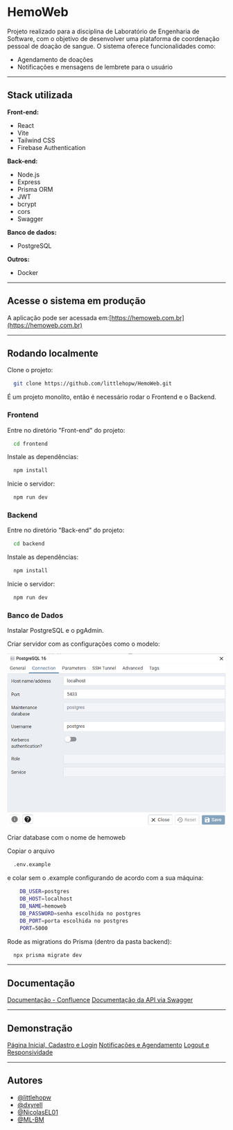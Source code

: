# HemoWeb

Projeto realizado para a disciplina de Laboratório de Engenharia de Software, com o objetivo de desenvolver uma plataforma de coordenação pessoal de doação de sangue. O sistema oferece funcionalidades como:

- Agendamento de doações
- Notificações e mensagens de lembrete para o usuário

---

## Stack utilizada

**Front-end:**
- React
- Vite
- Tailwind CSS
- Firebase Authentication

**Back-end:**
- Node.js
- Express
- Prisma ORM
- JWT
- bcrypt 
- cors 
- Swagger

**Banco de dados:**
- PostgreSQL

**Outros:**
- Docker

---

## Acesse o sistema em produção

A aplicação pode ser acessada em:[https://hemoweb.com.br](https://hemoweb.com.br)

---

## Rodando localmente

Clone o projeto:

```bash
  git clone https://github.com/littlehopw/HemoWeb.git
```

É um projeto monolito, então é necessário rodar o Frontend e o Backend.

### Frontend

Entre no diretório "Front-end" do projeto:

```bash
  cd frontend
```

Instale as dependências:

```bash
  npm install
```

Inicie o servidor:

```bash
  npm run dev
```

### Backend

Entre no diretório "Back-end" do projeto:

```bash
  cd backend
```

Instale as dependências:

```bash
  npm install
```

Inicie o servidor:

```bash
  npm run dev
```

### Banco de Dados

Instalar PostgreSQL e o pgAdmin.

Criar servidor com as configurações como o modelo: 

![](<https://github.com/littlehopw/HemoWeb/blob/2dfdbaeb78cb86dd560c77022585fef10dc9230d/readme.png>)

Criar database com o nome de hemoweb

Copiar o arquivo 

```bash
  .env.example
```
e colar sem o .example configurando de acordo com a sua máquina:

```bash
    DB_USER=postgres
    DB_HOST=localhost
    DB_NAME=hemoweb
    DB_PASSWORD=senha escolhida no postgres
    DB_PORT=porta escolhida no postgres
    PORT=5000
```

Rode as migrations do Prisma (dentro da pasta backend):

```bash
  npx prisma migrate dev
```
---

## Documentação

[Documentação - Confluence](https://hemoweb.atlassian.net/wiki/spaces/HemoWeb/overview?homepageId=98454)
[Documentação da API via Swagger](http://localhost:5000/api-docs)

---

## Demonstração

[Página Inicial, Cadastro e Login](./readme%20-%20Pagina%20Inicial%20+%20Cadastro%20+%20Login.gif)
[Notificações e Agendamento](./readme%20-%20Notificacao%20+%20Agendamento.gif)
[Logout e Responsividade](./readme%20-%20Logout%20+%20Responsividade.gif)

---

## Autores

- [@littlehopw](https://www.github.com/littlehopw)
- [@dxyrell](https://www.github.com/dxyrell)
- [@NicolasEL01](https://www.github.com/NicolasEL01)
- [@ML-BM](https://www.github.com/ML-BM)


